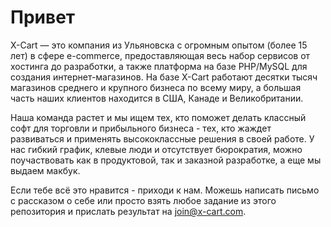 # Привет 

X-Cart — это компания из Ульяновска с огромным опытом (более 15 лет) в сфере e-commerce, предоставляющая весь набор сервисов от хостинга до разработки, а также платформа на базе PHP/MySQL для создания интернет-магазинов. На базе X-Cart работают десятки тысяч магазинов среднего и крупного бизнеса по всему миру, а большая часть наших клиентов находится в США, Канаде и Великобритании.

Наша команда растет и мы ищем тех, кто поможет делать классный софт для торговли и прибыльного бизнеса - тех, кто жаждет развиваться и применять высококлассные решения в своей работе. У нас гибкий график, клевые люди и отсутствует бюрократия, можно поучаствовать как в продуктовой, так и заказной разработке, а еще мы выдаем макбук.

Если тебе всё это нравится - приходи к нам. Можешь написать письмо с рассказом о себе или просто взять любое задание из этого репозитория и прислать результат на join@x-cart.com.
